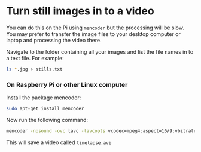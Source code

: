 # Turn still images in to a video

You can do this on the Pi using `mencoder` but the processing will be slow. You may prefer to transfer the image files to your desktop computer or laptop and processing the video there.

Navigate to the folder containing all your images and list the file names in to a text file. For example:

```bash
ls *.jpg > stills.txt
```

### On Raspberry Pi or other Linux computer

Install the package mencoder:

```bash
sudo apt-get install mencoder
```

Now run the following command:

```bash
mencoder -nosound -ovc lavc -lavcopts vcodec=mpeg4:aspect=16/9:vbitrate=8000000 -vf scale=1920:1080 -o timelapse.avi -mf type=jpeg:fps=24 mf://@stills.txt
```

This will save a video called `timelapse.avi`
